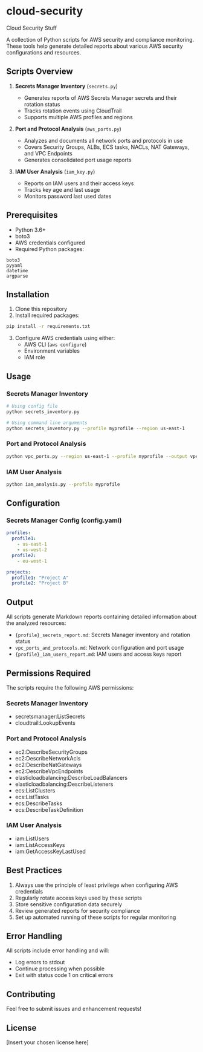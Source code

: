 # cloud-security
Cloud Security Stuff


A collection of Python scripts for AWS security and compliance monitoring. These tools help generate detailed reports about various AWS security configurations and resources.

## Scripts Overview

1. **Secrets Manager Inventory** (`secrets.py`)
   - Generates reports of AWS Secrets Manager secrets and their rotation status
   - Tracks rotation events using CloudTrail
   - Supports multiple AWS profiles and regions

2. **Port and Protocol Analysis** (`aws_ports.py`)
   - Analyzes and documents all network ports and protocols in use
   - Covers Security Groups, ALBs, ECS tasks, NACLs, NAT Gateways, and VPC Endpoints
   - Generates consolidated port usage reports

3. **IAM User Analysis** (`iam_key.py`)
   - Reports on IAM users and their access keys
   - Tracks key age and last usage
   - Monitors password last used dates

## Prerequisites

- Python 3.6+
- boto3
- AWS credentials configured
- Required Python packages:
```
boto3
pyyaml
datetime
argparse
```

## Installation

1. Clone this repository
2. Install required packages:
```bash
pip install -r requirements.txt
```
3. Configure AWS credentials using either:
   - AWS CLI (`aws configure`)
   - Environment variables
   - IAM role

## Usage

### Secrets Manager Inventory

```bash
# Using config file
python secrets_inventory.py

# Using command line arguments
python secrets_inventory.py --profile myprofile --region us-east-1
```

### Port and Protocol Analysis

```bash
python vpc_ports.py --region us-east-1 --profile myprofile --output vpc_report.md
```

### IAM User Analysis

```bash
python iam_analysis.py --profile myprofile
```

## Configuration

### Secrets Manager Config (config.yaml)

```yaml
profiles:
  profile1:
    - us-east-1
    - us-west-2
  profile2:
    - eu-west-1

projects:
  profile1: "Project A"
  profile2: "Project B"
```

## Output

All scripts generate Markdown reports containing detailed information about the analyzed resources:

- `{profile}_secrets_report.md`: Secrets Manager inventory and rotation status
- `vpc_ports_and_protocols.md`: Network configuration and port usage
- `{profile}_iam_users_report.md`: IAM users and access keys report

## Permissions Required

The scripts require the following AWS permissions:

### Secrets Manager Inventory
- secretsmanager:ListSecrets
- cloudtrail:LookupEvents

### Port and Protocol Analysis
- ec2:DescribeSecurityGroups
- ec2:DescribeNetworkAcls
- ec2:DescribeNatGateways
- ec2:DescribeVpcEndpoints
- elasticloadbalancing:DescribeLoadBalancers
- elasticloadbalancing:DescribeListeners
- ecs:ListClusters
- ecs:ListTasks
- ecs:DescribeTasks
- ecs:DescribeTaskDefinition

### IAM User Analysis
- iam:ListUsers
- iam:ListAccessKeys
- iam:GetAccessKeyLastUsed

## Best Practices

1. Always use the principle of least privilege when configuring AWS credentials
2. Regularly rotate access keys used by these scripts
3. Store sensitive configuration data securely
4. Review generated reports for security compliance
5. Set up automated running of these scripts for regular monitoring

## Error Handling

All scripts include error handling and will:
- Log errors to stdout
- Continue processing when possible
- Exit with status code 1 on critical errors

## Contributing

Feel free to submit issues and enhancement requests!

## License

[Insert your chosen license here]
